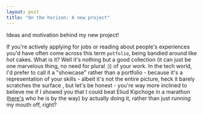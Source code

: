 ```yaml
---
layout: post
title: "On the horizon: A new project"
---
```


Ideas and motivation behind my new project! <!--more-->

If you're actively applying for jobs or reading about people's experiences you'd have often come across this term `potfolio`, being bandied around like hot cakes. What is it? Well it's nothing but a good collection (it can just be one marvelous thing, no need for plural :)) of your work. In the tech world, I'd prefer to call it a "showcase" rather than a portfolio - because it's a representation of your skills - albeit it's not the entire picture, heck it barely scratches the surface , but let's be honest - you're way more inclined to believe me if I showed you that I could beat Eliud Kipchoge in a marathon ([here's](https://en.wikipedia.org/wiki/Eliud_Kipchoge) who he is by the way) by actually doing it, rather than just _running_ my mouth off, right? 

<br>